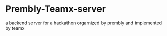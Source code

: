 # Prembly-Teamx-server
a backend server for a hackathon orgarnized by prembly and implemented by teamx
